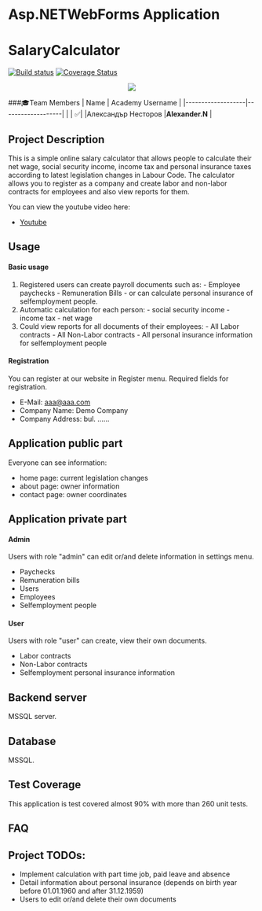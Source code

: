 # Asp.NETWebForms Application

# SalaryCalculator

[![Build status](https://ci.appveyor.com/api/projects/status/se8cihlsdj00miix/branch/master?svg=true)](https://ci.appveyor.com/project/alexnestorov/asp-netwebformsapp/branch/master)
[![Coverage Status](https://coveralls.io/repos/github/Team-Ressurrection/ASP.NETWebFormsApp/badge.svg?branch=master)](https://coveralls.io/github/Team-Ressurrection/ASP.NETWebFormsApp?branch=master)

<p align="center">
<a href="http://academy.telerik.com/">
<img src="https://camo.githubusercontent.com/08ecbe7b67d65cc7c6990787e2836b27b4296f2d/68747470733a2f2f7261772e6769746875622e636f6d2f666c65787472792f54656c6572696b2d41636164656d792f6d61737465722f50726f6772616d6d696e6725323077697468253230432532332f436f6465732f4f746865722f54656c6572696b2e706e67"/>
</a>

###:mortar_board:Team Members
| Name              | Academy Username      	|
|-------------------|-------------------|
|                   | :white_check_mark:|
|Александър Несторов |__Alexander.N__	        |

## Project Description  

This is a simple online salary calculator that allows people to calculate their net wage, social security income, income tax and personal insurance taxes according to latest legislation changes in Labour Code. The calculator allows you to register as a company and create labor and non-labor contracts for employees and also view reports for them.

You can view the youtube video here:

- [Youtube](https://www.youtube.com/watch?v=EYgRIzkijdc&feature=youtu.be)

## Usage

#### Basic usage
  1. Registered users can create payroll documents such as: 
    - Employee paychecks
    - Remuneration Bills
    - or can calculate personal insurance of selfemployment people.
  2. Automatic calculation for each person:
    - social security income
    - income tax
    - net wage
  3. Could view reports for all documents of their employees:
    - All Labor contracts
    - All Non-Labor contracts
    - All personal insurance information for selfemployment people

#### Registration
You can register at our website in Register menu.
Required fields for registration.
  - E-Mail: aaa@aaa.com
  - Company Name: Demo Company
  - Company Address: bul. ......

## Application public part

Everyone can see information:
  - home page: current legislation changes
  - about page: owner information
  - contact page: owner coordinates

## Application private part

#### Admin
Users with role "admin" can edit or/and delete information in settings menu.
  - Paychecks
  - Remuneration bills
  - Users
  - Employees
  - Selfemployment people
  
#### User
Users with role "user" can create, view their own documents.
  - Labor contracts
  - Non-Labor contracts
  - Selfemployment personal insurance information

## Backend server

MSSQL server.

## Database

MSSQL.

## Test Coverage

This application is test covered almost 90% with more than 260 unit tests. 

## FAQ

## Project TODOs:
  - Implement calculation with part time job, paid leave and absence
  - Detail information about personal insurance (depends on birth year before 01.01.1960 and after 31.12.1959)
  - Users to edit or/and delete their own documents
